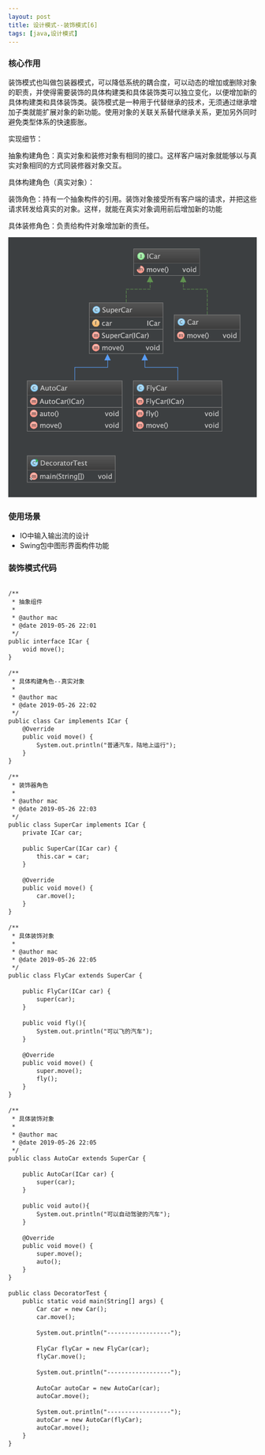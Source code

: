 ```yaml
---
layout: post
title: 设计模式--装饰模式[6]
tags: [java,设计模式]
---
```



### 核心作用 ###

装饰模式也叫做包装器模式，可以降低系统的耦合度，可以动态的增加或删除对象的职责，并使得需要装饰的具体构建类和具体装饰类可以独立变化，以便增加新的具体构建类和具体装饰类。装饰模式是一种用于代替继承的技术，无须通过继承增加子类就能扩展对象的新功能。使用对象的关联关系替代继承关系，更加另外同时避免类型体系的快速膨胀。

实现细节：  

抽象构建角色：真实对象和装修对象有相同的接口。这样客户端对象就能够以与真实对象相同的方式同装修器对象交互。

具体构建角色（真实对象）：

装饰角色：持有一个抽象构件的引用。装饰对象接受所有客户端的请求，并把这些请求转发给真实的对象。这样，就能在真实对象调用前后增加新的功能

具体装修角色：负责给构件对象增加新的责任。

![装饰模式](../../images/design.patterns.decorator.png)

### 使用场景 ####

* IO中输入输出流的设计
* Swing包中图形界面构件功能

### 装饰模式代码 ###

```

/**
 * 抽象组件
 *
 * @author mac
 * @date 2019-05-26 22:01
 */
public interface ICar {
    void move();
}

/**
 * 具体构建角色--真实对象
 *
 * @author mac
 * @date 2019-05-26 22:02
 */
public class Car implements ICar {
    @Override
    public void move() {
        System.out.println("普通汽车，陆地上运行");
    }
}

/**
 * 装饰器角色
 *
 * @author mac
 * @date 2019-05-26 22:03
 */
public class SuperCar implements ICar {
    private ICar car;

    public SuperCar(ICar car) {
        this.car = car;
    }

    @Override
    public void move() {
        car.move();
    }
}

/**
 * 具体装饰对象
 *
 * @author mac
 * @date 2019-05-26 22:05
 */
public class FlyCar extends SuperCar {

    public FlyCar(ICar car) {
        super(car);
    }

    public void fly(){
        System.out.println("可以飞的汽车");
    }

    @Override
    public void move() {
        super.move();
        fly();
    }
}

/**
 * 具体装饰对象
 *
 * @author mac
 * @date 2019-05-26 22:05
 */
public class AutoCar extends SuperCar {

    public AutoCar(ICar car) {
        super(car);
    }

    public void auto(){
        System.out.println("可以自动驾驶的汽车");
    }

    @Override
    public void move() {
        super.move();
        auto();
    }
}

public class DecoratorTest {
    public static void main(String[] args) {
        Car car = new Car();
        car.move();

        System.out.println("------------------");

        FlyCar flyCar = new FlyCar(car);
        flyCar.move();

        System.out.println("------------------");

        AutoCar autoCar = new AutoCar(car);
        autoCar.move();

        System.out.println("------------------");
        autoCar = new AutoCar(flyCar);
        autoCar.move();
    }
}

```